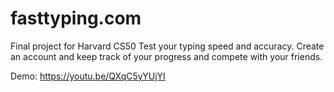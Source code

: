 # fasttyping.com
Final project for Harvard CS50
Test your typing speed and accuracy.
Create an account and keep track of your progress and compete with your friends.

Demo:
https://youtu.be/QXqC5yYUjYI
